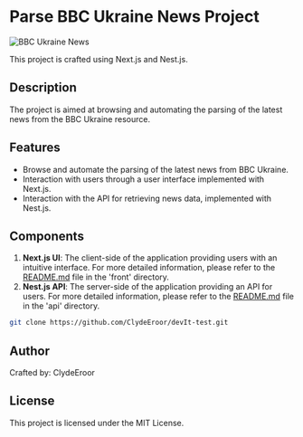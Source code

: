 # Parse BBC Ukraine News Project

![BBC Ukraine News](https://drive.google.com/uc?id=1uuKSlG8oc3M-bWqrxk_XqGmG8KdmrtfS)

This project is crafted using Next.js and Nest.js.

## Description

The project is aimed at browsing and automating the parsing of the latest news from the BBC Ukraine resource.

## Features

- Browse and automate the parsing of the latest news from BBC Ukraine.
- Interaction with users through a user interface implemented with Next.js.
- Interaction with the API for retrieving news data, implemented with Nest.js.

## Components

1. **Next.js UI**: The client-side of the application providing users with an intuitive interface. For more detailed information, please refer to the [README.md](front/README.md) file in the 'front' directory.
2. **Nest.js API**: The server-side of the application providing an API for users. For more detailed information, please refer to the [README.md](api/README.md) file in the 'api' directory.


```bash
git clone https://github.com/ClydeEroor/devIt-test.git
```


## Author
Crafted by: ClydeEroor



## License
This project is licensed under the MIT License.

